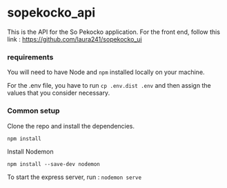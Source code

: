 # sopekocko_api

This is the API for the So Pekocko  application. For the front end, follow this link : https://github.com/laura241/sopekocko_ui

### requirements ###

You will need to have Node and `npm` installed locally on your machine.

For the .env file, you have to run `cp .env.dist .env` and then assign the values that you consider necessary.

### Common setup ###

Clone the repo and install the dependencies.

`npm install`

Install Nodemon

`npm install --save-dev nodemon`

To start the express server, run :
`nodemon serve`


